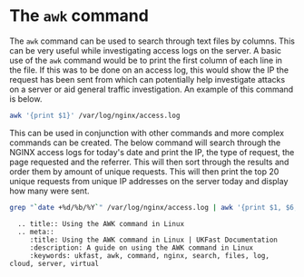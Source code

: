 # The `awk` command

The `awk` command can be used to search through text files by columns. This can be very useful while investigating access logs on the server. A basic use of the `awk` command would be to print the first column of each line in the file. If this was to be done on an access log, this would show the IP the request has been sent from which can potentially help investigate attacks on a server or aid general traffic investigation. An example of this command is below.

```bash
awk '{print $1}' /var/log/nginx/access.log
```

This can be used in conjunction with other commands and more complex commands can be created. The below command will search through the NGINX access logs for today's date and print the IP, the type of request, the page requested and the referrer. This will then sort through the results and order them by amount of unique requests. This will then print the top 20 unique requests from unique IP addresses on the server today and display how many were sent.

```bash
grep "`date +%d/%b/%Y`" /var/log/nginx/access.log | awk '{print $1, $6, $7, $11}' | sort | uniq -c | sort -gr | head -n 20
```

```eval_rst
  .. title:: Using the AWK command in Linux
  .. meta::
     :title: Using the AWK command in Linux | UKFast Documentation
     :description: A guide on using the AWK command in Linux
     :keywords: ukfast, awk, command, nginx, search, files, log, cloud, server, virtual
```
